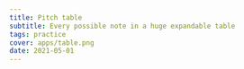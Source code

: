 ```yaml
---
title: Pitch table
subtitle: Every possible note in a huge expandable table
tags: practice
cover: apps/table.png
date: 2021-05-01
---
```




<client-only>
  <pt-main />
</client-only>